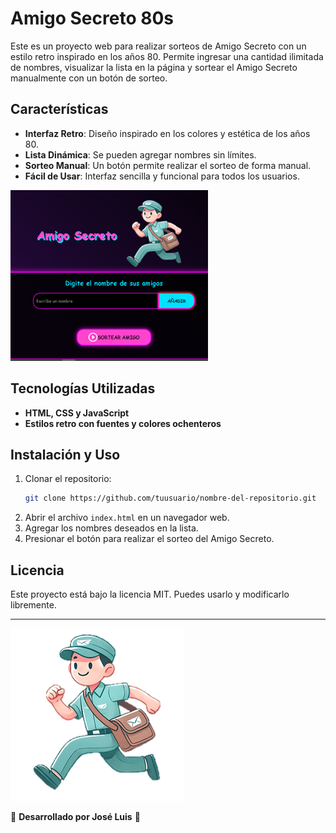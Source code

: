 # Amigo Secreto 80s

Este es un proyecto web para realizar sorteos de Amigo Secreto con un estilo retro inspirado en los años 80. Permite ingresar una cantidad ilimitada de nombres, visualizar la lista en la página y sortear el Amigo Secreto manualmente con un botón de sorteo.

## Características

- **Interfaz Retro**: Diseño inspirado en los colores y estética de los años 80.
- **Lista Dinámica**: Se pueden agregar nombres sin límites.
- **Sorteo Manual**: Un botón permite realizar el sorteo de forma manual.
- **Fácil de Usar**: Interfaz sencilla y funcional para todos los usuarios.

![Vista previa](assets/vista_previa.png)


## Tecnologías Utilizadas

- **HTML, CSS y JavaScript**
- **Estilos retro con fuentes y colores ochenteros**


## Instalación y Uso

1. Clonar el repositorio:
   ```bash
   git clone https://github.com/tuusuario/nombre-del-repositorio.git
   ```
2. Abrir el archivo `index.html` en un navegador web.
3. Agregar los nombres deseados en la lista.
4. Presionar el botón para realizar el sorteo del Amigo Secreto.



## Licencia

Este proyecto está bajo la licencia MIT. Puedes usarlo y modificarlo libremente.

---
![Amigo cartero](assets/amigo-secreto.png)

🎨 **Desarrollado por José Luis** 🎨

